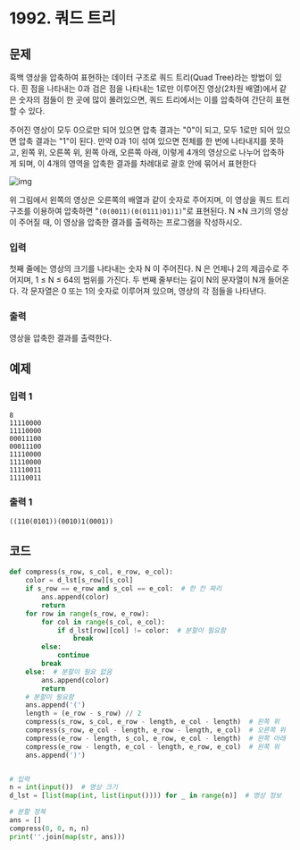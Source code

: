 # 1992. 쿼드 트리

## 문제

흑백 영상을 압축하여 표현하는 데이터 구조로 쿼드 트리(Quad Tree)라는 방법이 있다. 흰 점을 나타내는 0과 검은 점을 나타내는 1로만 이루어진 영상(2차원 배열)에서 같은 숫자의 점들이 한 곳에 많이 몰려있으면, 쿼드 트리에서는 이를 압축하여 간단히 표현할 수 있다.

주어진 영상이 모두 0으로만 되어 있으면 압축 결과는 "0"이 되고, 모두 1로만 되어 있으면 압축 결과는 "1"이 된다. 만약 0과 1이 섞여 있으면 전체를 한 번에 나타내지를 못하고, 왼쪽 위, 오른쪽 위, 왼쪽 아래, 오른쪽 아래, 이렇게 4개의 영상으로 나누어 압축하게 되며, 이 4개의 영역을 압축한 결과를 차례대로 괄호 안에 묶어서 표현한다

![img](https://www.acmicpc.net/JudgeOnline/upload/201007/qq.png)

위 그림에서 왼쪽의 영상은 오른쪽의 배열과 같이 숫자로 주어지며, 이 영상을 쿼드 트리 구조를 이용하여 압축하면 "`(0(0011)(0(0111)01)1)`"로 표현된다. N ×N 크기의 영상이 주어질 때, 이 영상을 압축한 결과를 출력하는 프로그램을 작성하시오.



### 입력

첫째 줄에는 영상의 크기를 나타내는 숫자 N 이 주어진다. N 은 언제나 2의 제곱수로 주어지며, 1 ≤ N ≤ 64의 범위를 가진다. 두 번째 줄부터는 길이 N의 문자열이 N개 들어온다. 각 문자열은 0 또는 1의 숫자로 이루어져 있으며, 영상의 각 점들을 나타낸다.

### 출력

영상을 압축한 결과를 출력한다.





## 예제

### 입력 1

```
8
11110000
11110000
00011100
00011100
11110000
11110000
11110011
11110011
```

### 출력 1

```
((110(0101))(0010)1(0001))
```





## 코드

```python
def compress(s_row, s_col, e_row, e_col):
    color = d_lst[s_row][s_col]
    if s_row == e_row and s_col == e_col:  # 한 칸 짜리
        ans.append(color)
        return
    for row in range(s_row, e_row):
        for col in range(s_col, e_col):
            if d_lst[row][col] != color:  # 분할이 필요함
                break
        else:
            continue
        break
    else:  # 분할이 필요 없음
        ans.append(color)
        return
    # 분할이 필요함
    ans.append('(')
    length = (e_row - s_row) // 2
    compress(s_row, s_col, e_row - length, e_col - length)  # 왼쪽 위
    compress(s_row, e_col - length, e_row - length, e_col)  # 오른쪽 위
    compress(e_row - length, s_col, e_row, e_col - length)  # 왼쪽 아래
    compress(e_row - length, e_col - length, e_row, e_col)  # 왼쪽 위
    ans.append(')')


# 입력
n = int(input())  # 영상 크기
d_lst = [list(map(int, list(input()))) for _ in range(n)]  # 영상 정보

# 분할 정복
ans = []
compress(0, 0, n, n)
print(''.join(map(str, ans)))
```
